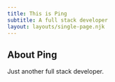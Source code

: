 ```yaml
---
title: This is Ping
subtitle: A full stack developer
layout: layouts/single-page.njk
---
```


## About Ping

Just another full stack developer.

